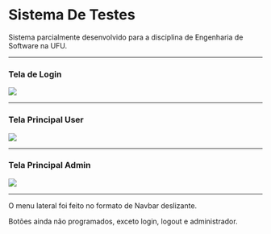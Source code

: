 # Sistema De Testes

Sistema parcialmente desenvolvido para a disciplina de Engenharia de Software na UFU.

---

### Tela de Login

![](../imagens/loginscreen.png)

---

### Tela Principal User

![](/home/lucas/Imagens/screenshots/mainscreen.png)

---

### Tela Principal Admin

![](/home/lucas/Imagens/screenshots/adminmainscreen.png)

---

O menu lateral foi feito no formato de Navbar deslizante.

Botões ainda não programados, exceto login, logout e administrador.